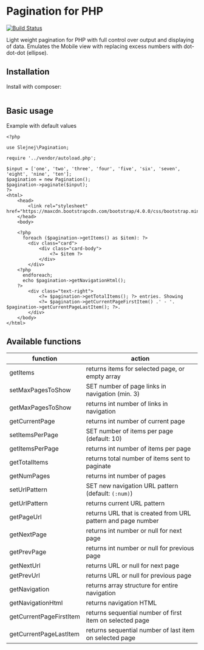 Pagination for PHP
=

[![Build Status](https://travis-ci.org/slejnej/pagination-php.svg?branch=master)](https://travis-ci.org/slejnej/pagination-php)

Light weight pagination for PHP with full control over output and displaying of data. Emulates the Mobile view with replacing excess numbers with dot-dot-dot (ellipse).

## Installation
Install with composer:
```
```

## Basic usage
Example with default values
```
<?php

use Slejnej\Pagination;

require '../vendor/autoload.php';

$input = ['one', 'two', 'three', 'four', 'five', 'six', 'seven', 'eight', 'nine', 'ten'];
$pagination = new Pagination();
$pagination->paginate($input);
?>
<html>
    <head>
        <link rel="stylesheet" href="https://maxcdn.bootstrapcdn.com/bootstrap/4.0.0/css/bootstrap.min.css">
    </head>
    <body>

    <?php
      foreach ($pagination->getItems() as $item): ?>
        <div class="card">
            <div class="card-body">
                <?= $item ?>
            </div>
        </div>
    <?php
      endforeach;
      echo $pagination->getNavigationHtml();
    ?>
        <div class="text-right">
            <?= $pagination->getTotalItems(); ?> entries. Showing
            <?= $pagination->getCurrentPageFirstItem() .' - '. $pagination->getCurrentPageLastItem(); ?>.
        </div>
    </body>
</html>
```

## Available functions
|         function        |                            action                            |
|-------------------------|--------------------------------------------------------------|
| getItems                | returns items for selected page, or empty array              |
| setMaxPagesToShow       | SET number of page links in navigation (min. 3)              |
| getMaxPagesToShow       | returns int number of links in navigation                    |
| getCurrentPage          | returns int number of current page                           |
| setItemsPerPage         | SET number of items per page (default: 10)                   |
| getItemsPerPage         | returns int number of items per page                         |
| getTotalItems           | returns total number of items sent to paginate               |
| getNumPages             | returns int number of pages                                  |
| setUrlPattern           | SET new navigation URL pattern (default: `(:num)`)           |
| getUrlPattern           | returns current URL pattern                                  |
| getPageUrl              | returns URL that is created from URL pattern and page number |
| getNextPage             | returns int number or null for next page                     |
| getPrevPage             | returns int number or null for previous page                 |
| getNextUrl              | returns URL or null for next page                            |
| getPrevUrl              | returns URL or null for previous page                        |
| getNavigation           | returns array structure for entire navigation                |
| getNavigationHtml       | returns navigation HTML                                      |
| getCurrentPageFirstItem | returns sequential number of first item on selected page     |
| getCurrentPageLastItem  | returns sequential number of last item on selected page      |